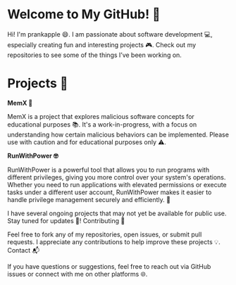 # Welcome to My GitHub! 👋

Hi! I'm prankapple 😄. I am passionate about software development 💻, especially creating fun and interesting projects 🎮. Check out my repositories to see some of the things I’ve been working on.

# Projects 🚀

**MemX 👾**

MemX is a project that explores malicious software concepts for educational purposes 📚. It's a work-in-progress, with a focus on understanding how certain malicious behaviors can be implemented. Please use with caution and for educational purposes only ⚠️.

**RunWithPower 🤓**

RunWithPower is a powerful tool that allows you to run programs with different privileges, giving you more control over your system's operations. Whether you need to run applications with elevated permissions or execute tasks under a different user account, RunWithPower makes it easier to handle privilege management securely and efficiently. 🔐

I have several ongoing projects that may not yet be available for public use. Stay tuned for updates 📡!
Contributing 🤝

Feel free to fork any of my repositories, open issues, or submit pull requests. I appreciate any contributions to help improve these projects 💡.
Contact 📬

If you have questions or suggestions, feel free to reach out via GitHub issues or connect with me on other platforms 🌐.
